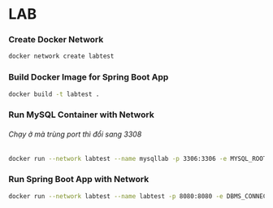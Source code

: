 
# LAB

### Create Docker Network

```bash
docker network create labtest
```

### Build Docker Image for Spring Boot App

```bash
docker build -t labtest .
```

### Run MySQL Container with Network
###### Chạy ở mà trùng port thì đổi sang 3308

```bash
docker run --network labtest --name mysqllab -p 3306:3306 -e MYSQL_ROOT_PASSWORD=root -e MYSQL_DATABASE=labtest -d mysql:latest
```

### Run Spring Boot App with Network

```bash
docker run --network labtest --name labtest -p 8080:8080 -e DBMS_CONNECTION=jdbc:mysql://mysqllab:3306/labtest labtest:latest
```
